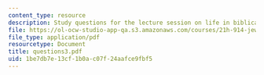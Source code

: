 ```yaml
---
content_type: resource
description: Study questions for the lecture session on life in biblical Israel.
file: https://ol-ocw-studio-app-qa.s3.amazonaws.com/courses/21h-914-jewish-history-from-biblical-to-modern-times-fall-2007/1be7db7e13cf1b0ac07f24aafce9fbf5_questions3.pdf
file_type: application/pdf
resourcetype: Document
title: questions3.pdf
uid: 1be7db7e-13cf-1b0a-c07f-24aafce9fbf5
---
```

